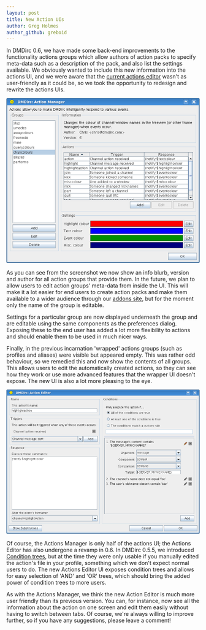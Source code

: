```yaml
---
layout: post
title: New Action UIs
author: Greg Holmes
author_github: greboid
---
```

In DMDirc 0.6, we have made some back-end improvements to the functionality actions groups which allow authors of action packs to specify meta-data such as a description of the pack, and also list the settings available. We obviously wanted to include this new information into the actions UI, and we were aware that the <a href="{% post_url 2007-05-25-actions-now-with-added-ui %}">current actions editor</a> wasn't as user-friendly as it could be, so we took the opportunity to redesign and rewrite the actions UIs.

![New actions manager UI](/blog-assets/dmdirc-new-actionsmanager.png)

As you can see from the screenshot we now show an info blurb, version and author for all action groups that provide them. In the future, we plan to allow users to edit action groups' meta-data from inside the UI. This will make it a lot easier for end users to create action packs and make them available to a wider audience through our <a href="http://addons.dmdirc.com/">addons site</a>, but for the moment only the name of the group is editable. 

Settings for a particular group are now displayed underneath the group and are editable using the same components as the preferences dialog. Exposing these to the end user has added a lot more flexibility to actions and should enable them to be used in much nicer ways.

Finally, in the previous incarnation 'wrapped' actions groups (such as profiles and aliases) were visible but appeared empty. This was rather odd behaviour, so we remedied this and now show the contents of all groups. This allows users to edit the automatically created actions, so they can see how they work or use more advanced features that the wrapper UI doesn't expose.  The new UI is also a lot more pleasing to the eye.

![DMDirc 0.6 Actions Editor](/blog-assets/aed.png)

Of course, the Actions Manager is only half of the actions UI; the Actions Editor has also undergone a revamp in 0.6. In DMDirc 0.5.5, we introduced <a href="{% post_url 2007-10-25-condition-trees-aka-making-actions-even-more-incomprehensible %}">Condition trees</a>, but at the time they were only usable if you manually edited the action's file in your profile, something which we don't expect normal users to do. The new Actions Editor UI exposes condition trees and allows for easy selection of 'AND' and 'OR' trees, which should bring the added power of condition trees to more users.

As with the Actions Manager, we think the new Action Editor is much more user friendly than its previous version. You can, for instance, now see all the information about the action on one screen and edit them easily without having to switch between tabs. Of course, we're always willing to improve further, so if you have any suggestions, please leave a comment!